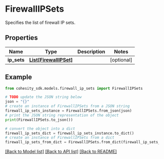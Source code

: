 # FirewallIPSets

Specifies the list of firewall IP sets.

## Properties

Name | Type | Description | Notes
------------ | ------------- | ------------- | -------------
**ip_sets** | [**List[FirewallIPSet]**](FirewallIPSet.md) |  | [optional] 

## Example

```python
from cohesity_sdk.models.firewall_ip_sets import FirewallIPSets

# TODO update the JSON string below
json = "{}"
# create an instance of FirewallIPSets from a JSON string
firewall_ip_sets_instance = FirewallIPSets.from_json(json)
# print the JSON string representation of the object
print(FirewallIPSets.to_json())

# convert the object into a dict
firewall_ip_sets_dict = firewall_ip_sets_instance.to_dict()
# create an instance of FirewallIPSets from a dict
firewall_ip_sets_from_dict = FirewallIPSets.from_dict(firewall_ip_sets_dict)
```
[[Back to Model list]](../README.md#documentation-for-models) [[Back to API list]](../README.md#documentation-for-api-endpoints) [[Back to README]](../README.md)


